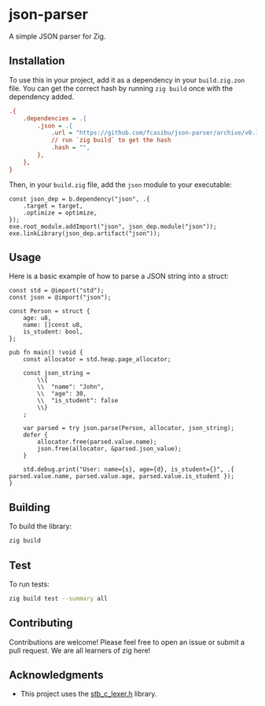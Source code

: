 # json-parser

A simple JSON parser for Zig.

## Installation

To use this in your project, add it as a dependency in your `build.zig.zon` file. You can get the correct hash by running `zig build` once with the dependency added.

```ini
.{
    .dependencies = .{
        .json = .{
            .url = "https://github.com/fcasibu/json-parser/archive/v0.1.0.tar.gz",
            // run `zig build` to get the hash
            .hash = "",
        },
    },
}
```

Then, in your `build.zig` file, add the `json` module to your executable:

```zig
const json_dep = b.dependency("json", .{
    .target = target,
    .optimize = optimize,
});
exe.root_module.addImport("json", json_dep.module("json"));
exe.linkLibrary(json_dep.artifact("json"));
```

## Usage

Here is a basic example of how to parse a JSON string into a struct:

```zig
const std = @import("std");
const json = @import("json");

const Person = struct {
    age: u8,
    name: []const u8,
    is_student: bool,
};

pub fn main() !void {
    const allocator = std.heap.page_allocator;

    const json_string =
        \\{
        \\  "name": "John",
        \\  "age": 30,
        \\  "is_student": false
        \\}
    ;

    var parsed = try json.parse(Person, allocator, json_string);
    defer {
        allocator.free(parsed.value.name);
        json.free(allocator, &parsed.json_value);
    }

    std.debug.print("User: name={s}, age={d}, is_student={}", .{ parsed.value.name, parsed.value.age, parsed.value.is_student });
}
```

## Building

To build the library:

```sh
zig build
```

## Test

To run tests:

```sh
zig build test --summary all
```

## Contributing

Contributions are welcome! Please feel free to open an issue or submit a pull request. We are all learners of zig here!

## Acknowledgments

- This project uses the [stb_c_lexer.h](https://github.com/nothings/stb) library.
